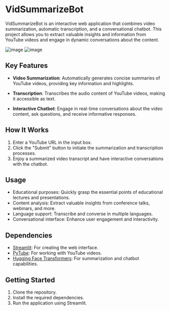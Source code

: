 # VidSummarizeBot

VidSummarizeBot is an interactive web application that combines video summarization, automatic transcription, and a conversational chatbot. This project allows you to extract valuable insights and information from YouTube videos and engage in dynamic conversations about the content.

![image](https://github.com/codeforever200/SummarizeChatVision/assets/57805586/92306902-841b-402d-9bda-c4319fbf5da6)
![image](https://github.com/codeforever200/SummarizeChatVision/assets/57805586/85daf9e9-1245-4b24-b11d-94a36e7c85a0)


## Key Features

- **Video Summarization**: Automatically generates concise summaries of YouTube videos, providing key information and highlights.

- **Transcription**: Transcribes the audio content of YouTube videos, making it accessible as text.

- **Interactive Chatbot**: Engage in real-time conversations about the video content, ask questions, and receive informative responses.

## How It Works

1. Enter a YouTube URL in the input box.
2. Click the "Submit" button to initiate the summarization and transcription processes.
3. Enjoy a summarized video transcript and have interactive conversations with the chatbot.

## Usage

- Educational purposes: Quickly grasp the essential points of educational lectures and presentations.
- Content analysis: Extract valuable insights from conference talks, webinars, and more.
- Language support: Transcribe and converse in multiple languages.
- Conversational interface: Enhance user engagement and interactivity.

## Dependencies

- [Streamlit](https://streamlit.io/): For creating the web interface.
- [PyTube](https://python-pytube.readthedocs.io/): For working with YouTube videos.
- [Hugging Face Transformers](https://huggingface.co/transformers/): For summarization and chatbot capabilities.

## Getting Started

1. Clone the repository.
2. Install the required dependencies.
3. Run the application using Streamlit.
